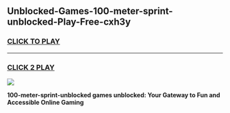 
## Unblocked-Games-100-meter-sprint-unblocked-Play-Free-cxh3y
<h3>
<a href="https://premium76.site?title=100-meter-sprint-unblocked&ref=17A">CLICK TO PLAY</a></h3>
<hr>

<h3>
<a href="https://premium76.site?title=100-meter-sprint-unblocked&ref=17A">CLICK 2 PLAY</a>
  
</h3>

<a href="https://premium76.site?title=100-meter-sprint-unblocked&ref=17A"><img src="https://clearcache.store/games.png"></a>


**100-meter-sprint-unblocked games unblocked: Your Gateway to Fun and Accessible Online Gaming**
